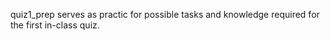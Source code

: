 quiz1_prep serves as practic for possible tasks and knowledge required for the first in-class quiz.
